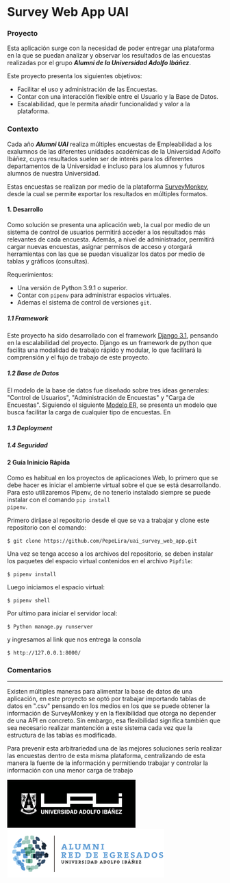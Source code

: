 # Survey Web App UAI 



### Proyecto

Esta aplicación surge con la necesidad de poder entregar una plataforma en la que se puedan analizar y observar 
los resultados de las encuestas realizadas por el grupo ***Alumni de la Universidad Adolfo Ibáñez***.

Este proyecto presenta los siguientes objetivos:
-	Facilitar el uso y administración de las Encuestas.
-	Contar con una interacción flexible entre el Usuario y la Base de Datos.
-	Escalabilidad, que le permita añadir funcionalidad y valor a la plataforma.


### Contexto

Cada año ***Alumni UAI*** realiza múltiples encuestas de Empleabilidad a los exalumnos de las diferentes 
unidades académicas de la Universidad Adolfo Ibáñez, cuyos resultados suelen ser de interés para los diferentes 
departamentos de la Universidad e incluso para los alumnos y futuros alumnos de nuestra Universidad.  

Estas encuestas se realizan por medio de la plataforma [SurveyMonkey](https://es.surveymonkey.com/), desde la cual se permite
exportar los resultados en múltiples formatos.


#### 1. Desarrollo

Como solución se presenta una aplicación web, la cual por medio de un sistema de control de usuarios 
permitirá acceder a los resultados más relevantes de cada encuesta. Además, a nivel de administrador, 
permitirá cargar nuevas encuestas, asignar permisos de acceso y otorgará herramientas con las que se puedan visualizar 
los datos por medio de tablas y gráficos (consultas).  

Requerimientos:

- Una versión de Python 3.9.1 o superior.
- Contar con <code>pipenv</code> para administrar espacios virtuales.
- Ademas el sistema de control de versiones <code>git</code>.

##### 1.1 Framework

Este proyecto ha sido desarrollado con el framework [Django 3.1](https://docs.djangoproject.com/en/3.1/), pensando 
en la escalabilidad del proyecto. Django es un framework de python que facilita una modalidad de trabajo rápido y modular,
lo que facilitará la comprensión y el fujo de trabajo de este proyecto.

##### 1.2 Base de Datos

El modelo de la base de datos fue diseñado sobre tres ideas generales: "Control de Usuarios", 
"Administración de Encuestas" y "Carga de Encuestas". Siguiendo el siguiente [Modelo ER](), se presenta un modelo que busca
facilitar la carga de cualquier tipo de encuestas. En 

##### 1.3 Deployment

##### 1.4 Seguridad


#### 2 Guía Ininicio Rápida

Como es habitual en los proyectos de aplicaciones Web, lo primero que se debe hacer es iniciar el ambiente virtual sobre 
el que se está desarrollando. Para esto utilizaremos Pipenv, de no tenerlo instalado siempre se puede instalar con el comando
<code>pip install pipenv</code>.

Primero diríjase al repositorio desde el que se va a trabajar y clone este repositorio con el comando:  

    $ git clone https://github.com/PepeLira/uai_survey_web_app.git
    
Una vez se tenga acceso a los archivos del repositorio, se deben instalar los paquetes del espacio virtual 
contenidos en el archivo <code>Pipfile</code>:

    $ pipenv install
    
Luego iniciamos el espacio virtual:

    $ pipenv shell

Por ultimo para iniciar el servidor local:

    $ Python manage.py runserver 
    
y ingresamos al link que nos entrega la consola 

    $ http://127.0.0.1:8000/


### Comentarios
___

Existen múltiples maneras para alimentar la base de datos de una aplicación, en este proyecto se optó por 
trabajar importando tablas de datos en ".csv" pensando en los medios en los que se puede obtener la 
información de SurveyMonkey y en la flexibilidad que otorga no depender de una API en concreto. 
Sin embargo, esa flexibilidad significa también que sea necesario realizar mantención a este sistema 
cada vez que la estructura de las tablas es modificada.

Para prevenir esta arbitrariedad una de las mejores soluciones sería realizar las encuestas dentro de esta 
misma plataforma, centralizando de esta manera la fuente de la información y permitiendo trabajar y controlar 
la información con una menor carga de trabajo 




<p float="left">
  <img src="blob/master/logo-uai.png" alt="drawing" width="300" height="112"/>
  <img src="blob/master/Logo_Alumni.png" alt="drawing" width="367" height="112"/>
</p>



  